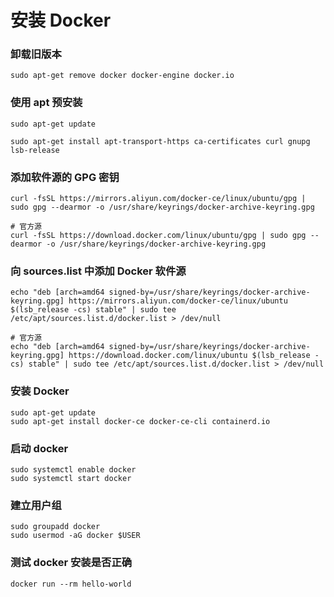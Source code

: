 # 安装 Docker


### 卸载旧版本
```shell
sudo apt-get remove docker docker-engine docker.io
```


### 使用 apt 预安装
```shell
sudo apt-get update

sudo apt-get install apt-transport-https ca-certificates curl gnupg lsb-release
```


### 添加软件源的 GPG 密钥
```shell
curl -fsSL https://mirrors.aliyun.com/docker-ce/linux/ubuntu/gpg | sudo gpg --dearmor -o /usr/share/keyrings/docker-archive-keyring.gpg

# 官方源
curl -fsSL https://download.docker.com/linux/ubuntu/gpg | sudo gpg --dearmor -o /usr/share/keyrings/docker-archive-keyring.gpg
```


### 向 sources.list 中添加 Docker 软件源
```shell
echo "deb [arch=amd64 signed-by=/usr/share/keyrings/docker-archive-keyring.gpg] https://mirrors.aliyun.com/docker-ce/linux/ubuntu $(lsb_release -cs) stable" | sudo tee /etc/apt/sources.list.d/docker.list > /dev/null

# 官方源
echo "deb [arch=amd64 signed-by=/usr/share/keyrings/docker-archive-keyring.gpg] https://download.docker.com/linux/ubuntu $(lsb_release -cs) stable" | sudo tee /etc/apt/sources.list.d/docker.list > /dev/null
```


### 安装 Docker
```shell
sudo apt-get update
sudo apt-get install docker-ce docker-ce-cli containerd.io
```


### 启动 docker
```shell
sudo systemctl enable docker
sudo systemctl start docker
```


### 建立用户组
```shell
sudo groupadd docker
sudo usermod -aG docker $USER
```


### 测试 docker 安装是否正确
```shell
docker run --rm hello-world
```




